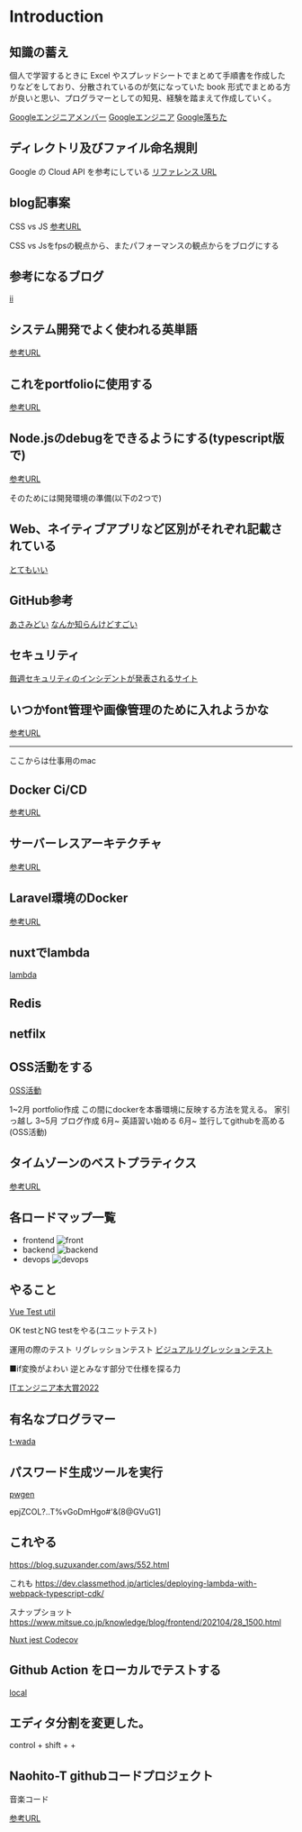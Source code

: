 # Introduction

## 知識の蓄え

個人で学習するときに Excel やスプレッドシートでまとめて手順書を作成したりなどをしており、分散されているのが気になっていた
book 形式でまとめる方が良いと思い、プログラマーとしての知見、経験を踏まえて作成していく。

[Googleエンジニアメンバー](https://github.com/orgs/google/people)
[Googleエンジニア](https://jp.quora.com/gu-guru-no-sofutouea-enjinia-ha-sugoi-desu-ka)
[Google落ちた](https://note.com/grouse324/n/n1f329de5ee50)

## ディレクトリ及びファイル命名規則

Google の Cloud API を参考にしている
[リファレンス URL](https://cloud.google.com/apis/design/naming_convention?hl=ja)

## blog記事案

CSS vs JS
[参考URL](https://developers.google.com/web/fundamentals/design-and-ux/animations/animations-and-performance?hl=ja#css-vs-javascript-performance)

CSS vs Jsをfpsの観点から、またパフォーマンスの観点からをブログにする

## 参考になるブログ

[ii](https://www.i-ryo.com/)

## システム開発でよく使われる英単語

[参考URL](https://hnavi.co.jp/knowledge/blog/english/)

## これをportfolioに使用する

[参考URL](https://coliss.com/articles/build-websites/operation/javascript/native-like-animations-for-page-transitions.html)

## Node.jsのdebugをできるようにする(typescript版で)

[参考URL](https://casualdevelopers.com/tech-school/how-to-debug-nodejs/)

そのためには開発環境の準備(以下の2つで)
[](https://qiita.com/techneconn/items/012bdf1b9ff3881546b3)
[](https://qiita.com/tanakaPH/items/84aedaad8c0f5958a5f0)


## Web、ネイティブアプリなど区別がそれぞれ記載されている
[とてもいい](https://ops-in.com/knowledge/application/app-development-language/)

## GitHub参考

[あさみどい](https://github.com/d0iasm)
[なんか知らんけどすごい](https://github.com/lumakernel)

## セキュリティ

[毎週セキュリティのインシデントが発表されるサイト](https://www.jpcert.or.jp/)

## いつかfont管理や画像管理のために入れようかな

[参考URL](https://coliss.com/articles/build-websites/operation/work/eagle-ver2.html)


---

ここからは仕事用のmac
## Docker Ci/CD

[参考URL](https://circleci.com/ja/blog/docker-and-cicd-tutorial-a-deep-dive-into-containers/)

## サーバーレスアーキテクチャ

[参考URL](https://service.plan-b.co.jp/blog/tech/30863/)

## Laravel環境のDocker

[参考URL](https://qiita.com/ucan-lab/items/5fc1281cd8076c8ac9f4#%E4%BD%BF%E3%81%84%E6%96%B9)

## nuxtでlambda

[lambda](https://qiita.com/kobayashi-m42/items/fbacb46f7603e5a014d7)

## Redis

[](https://qiita.com/gold-kou/items/966d9a0332f4e110c4f8)

## netfilx

[](https://zenn.dev/gunners6518/books/4c4672f32dd100)

## OSS活動をする

[OSS活動](https://knqyf263.hatenablog.com/entry/2020/08/28/074749)

1~2月 portfolio作成
この間にdockerを本番環境に反映する方法を覚える。
家引っ越し
3~5月 ブログ作成
6月~ 英語習い始める
6月~ 並行してgithubを高める(OSS活動)

## タイムゾーンのベストプラティクス

[参考URL](https://www.m3tech.blog/entry/timezone-handling)

## 各ロードマップ一覧

- frontend
![front](./images/frontend.png)
- backend
![backend](images/backend.png)
- devops
![devops](images/devops.png)

## やること

[Vue Test util](https://qiita.com/daiki7nohe/items/8d29e2d9059296b75fa6)

OK testとNG testをやる(ユニットテスト)

運用の際のテスト
リグレッションテスト
[ビジュアルリグレッションテスト](https://tech.medpeer.co.jp/entry/2020/04/10/160000)

■if変換がよわい
逆とみなす部分で仕様を探る力

[ITエンジニア本大賞2022](https://www.publickey1.jp/blog/22/itit202210.html)

## 有名なプログラマー

[t-wada](https://t-wada.hatenablog.jp/)

## パスワード生成ツールを実行

[pwgen](https://qiita.com/icedpasta1832/items/57d0d9805f04b6e79875)

epjZCOL?..T%vGoDmHgo#'&(8@GVuG1]

## これやる

https://blog.suzuxander.com/aws/552.html

これも
https://dev.classmethod.jp/articles/deploying-lambda-with-webpack-typescript-cdk/

スナップショット
https://www.mitsue.co.jp/knowledge/blog/frontend/202104/28_1500.html

[Nuxt jest Codecov](https://gift-tech.co.jp/articles/nuxt-js-jest-codecov/)

## Github Action をローカルでテストする

[local](https://zenn.dev/usagiga/articles/f44be764419e15700247)

## エディタ分割を変更した。

control + shift + +

## Naohito-T githubコードプロジェクト

音楽コード

[参考URL](https://ja.wikipedia.org/wiki/%E6%BC%94%E5%A5%8F%E8%A8%98%E5%8F%B7)
